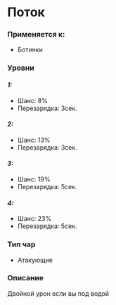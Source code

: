 # Поток

### Применяется к:

* Ботинки

### Уровни

#### _1:_&#x20;

* Шанс: 8%
* Перезарядка:  3сек.

#### _2:_

* Шанс: 13%
* Перезарядка:  3сек.&#x20;

#### _3:_&#x20;

* Шанс: 19%
* Перезарядка:  5сек.

#### _4:_

* Шанс: 23%
* Перезарядка:  5сек.&#x20;

### Тип чар

* Атакующие

### Описание &#x20;

Двойной урон если вы под водой
